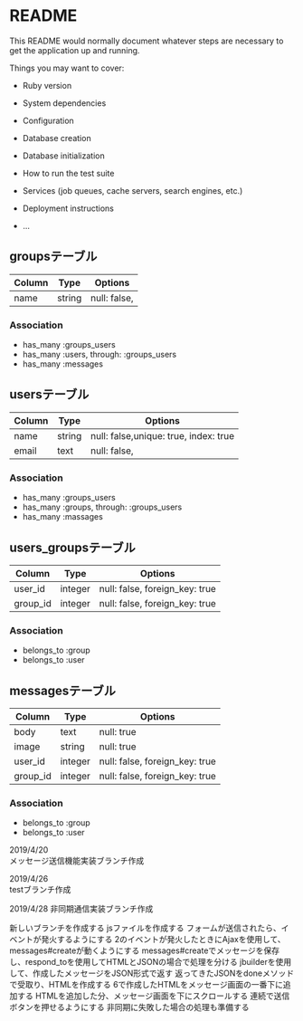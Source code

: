 # README

This README would normally document whatever steps are necessary to get the
application up and running.

Things you may want to cover:

* Ruby version

* System dependencies

* Configuration

* Database creation

* Database initialization

* How to run the test suite

* Services (job queues, cache servers, search engines, etc.)

* Deployment instructions

* ...

## groupsテーブル

|Column|Type|Options|
|------|----|-------|
|name|string|null: false,|

### Association
- has_many :groups_users
- has_many :users, through: :groups_users
- has_many :messages


## usersテーブル

|Column|Type|Options|
|------|----|-------|
|name|string|null: false,unique: true, index: true|
|email|text|null: false,|

### Association
- has_many :groups_users
- has_many :groups, through: :groups_users
- has_many :massages


## users_groupsテーブル

|Column|Type|Options|
|------|----|-------|
|user_id|integer|null: false, foreign_key: true|
|group_id|integer|null: false, foreign_key: true|

### Association
- belongs_to :group
- belongs_to :user


## messagesテーブル

|Column|Type|Options|
|------|----|-------|
|body|text|null: true|
|image|string|null: true|
|user_id|integer|null: false, foreign_key: true|
|group_id|integer|null: false, foreign_key: true|

### Association
- belongs_to :group
- belongs_to :user


2019/4/20  
メッセージ送信機能実装ブランチ作成

2019/4/26  
testブランチ作成  

2019/4/28
非同期通信実装ブランチ作成

新しいブランチを作成する
jsファイルを作成する
フォームが送信されたら、イベントが発火するようにする
2のイベントが発火したときにAjaxを使用して、messages#createが動くようにする
messages#createでメッセージを保存し、respond_toを使用してHTMLとJSONの場合で処理を分ける
jbuilderを使用して、作成したメッセージをJSON形式で返す
返ってきたJSONをdoneメソッドで受取り、HTMLを作成する
6で作成したHTMLをメッセージ画面の一番下に追加する
HTMLを追加した分、メッセージ画面を下にスクロールする
連続で送信ボタンを押せるようにする
非同期に失敗した場合の処理も準備する
